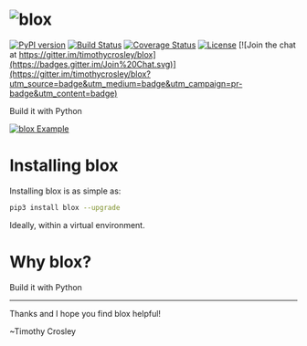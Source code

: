 ![blox](https://raw.github.com/timothycrosley/blox/develop/logo.png)
===================

[![PyPI version](https://badge.fury.io/py/blox.svg)](http://badge.fury.io/py/blox)
[![Build Status](https://travis-ci.org/timothycrosley/blox.svg?branch=master)](https://travis-ci.org/timothycrosley/blox)
[![Coverage Status](https://coveralls.io/repos/timothycrosley/blox/badge.svg?branch=master&service=github)](https://coveralls.io/github/timothycrosley/blox?branch=master)
[![License](https://img.shields.io/github/license/mashape/apistatus.svg)](https://pypi.python.org/pypi/blox/)
[![Join the chat at https://gitter.im/timothycrosley/blox](https://badges.gitter.im/Join%20Chat.svg)](https://gitter.im/timothycrosley/blox?utm_source=badge&utm_medium=badge&utm_campaign=pr-badge&utm_content=badge)

Build it with Python

[![blox Example](https://raw.github.com/timothycrosley/blox/develop/example.gif)](https://github.com/timothycrosley/blox/blob/develop/examples/example.py)


Installing blox
===================

Installing blox is as simple as:

```bash
pip3 install blox --upgrade
```

Ideally, within a virtual environment.


Why blox?
===================

Build it with Python

--------------------------------------------

Thanks and I hope you find blox helpful!

~Timothy Crosley
